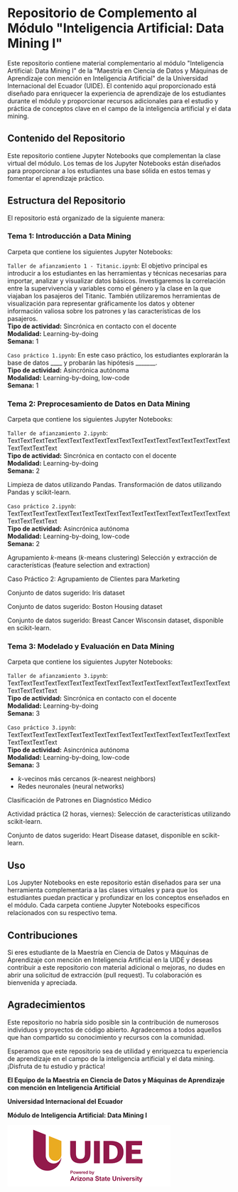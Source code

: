 # Repositorio de Complemento al Módulo "Inteligencia Artificial: Data Mining I"

Este repositorio contiene material complementario al módulo "Inteligencia Artificial: Data Mining I" de la "Maestría en Ciencia de Datos y Máquinas de Aprendizaje con mención en Inteligencia Artificial" de la Universidad Internacional del Ecuador (UIDE). El contenido aquí proporcionado está diseñado para enriquecer la experiencia de aprendizaje de los estudiantes durante el módulo y proporcionar recursos adicionales para el estudio y práctica de conceptos clave en el campo de la inteligencia artificial y el data mining.

## Contenido del Repositorio

Este repositorio contiene Jupyter Notebooks que complementan la clase virtual del módulo. Los temas de los Jupyter Notebooks están diseñados para proporcionar a los estudiantes una base sólida en estos temas y fomentar el aprendizaje práctico.

## Estructura del Repositorio

El repositorio está organizado de la siguiente manera:

### **Tema 1: Introducción a Data Mining**  
Carpeta que contiene los siguientes Jupyter Notebooks:

  `Taller de afianzamiento 1 - Titanic.ipynb`: El objetivo principal es introducir a los estudiantes en las herramientas y técnicas necesarias para importar, analizar y visualizar datos básicos. Investigaremos la correlación entre la supervivencia y variables como el género y la clase en la que viajaban los pasajeros del Titanic. También utilizaremos herramientas de visualización para representar gráficamente los datos y obtener información valiosa sobre los patrones y las características de los pasajeros.  
  **Tipo de actividad:** Sincrónica en contacto con el docente  
  **Modalidad:** Learning-by-doing  
  **Semana:** 1  

  `Caso práctico 1.ipynb`: En este caso práctico, los estudiantes explorarán la base de datos ____ y probarán las hipótesis _______.  
  **Tipo de actividad:** Asincrónica autónoma  
  **Modalidad:** Learning-by-doing, low-code   
  **Semana:** 1



### **Tema 2: Preprocesamiento de Datos en Data Mining**
Carpeta que contiene los siguientes Jupyter Notebooks:

  `Taller de afianzamiento 2.ipynb`: TextTextTextTextTextTextTextTextTextTextTextTextTextTextTextTextTextTextTextTextTextText  
  **Tipo de actividad:** Sincrónica en contacto con el docente  
  **Modalidad:** Learning-by-doing  
  **Semana:** 2  

  Limpieza de datos utilizando Pandas.
  Transformación de datos utilizando Pandas y scikit-learn.

  `Caso práctico 2.ipynb`: TextTextTextTextTextTextTextTextTextTextTextTextTextTextTextTextTextTextTextTextTextText  
  **Tipo de actividad:** Asincrónica autónoma  
  **Modalidad:** Learning-by-doing, low-code    
  **Semana:** 2

  Agrupamiento *k*-means (*k*-means clustering)
  Selección y extracción de características (feature selection and extraction)

  Caso Práctico 2: Agrupamiento de Clientes para Marketing

  Conjunto de datos sugerido: 
  Iris dataset

Conjunto de datos sugerido: Boston Housing dataset

Conjunto de datos sugerido: Breast Cancer Wisconsin dataset, disponible en scikit-learn.


### **Tema 3: Modelado y Evaluación en Data Mining**
Carpeta que contiene los siguientes Jupyter Notebooks:

  `Taller de afianzamiento 3.ipynb`: TextTextTextTextTextTextTextTextTextTextTextTextTextTextTextTextTextTextTextTextTextText  
  **Tipo de actividad:** Sincrónica en contacto con el docente  
  **Modalidad:** Learning-by-doing  
  **Semana:** 3  

  `Caso práctico 3.ipynb`: TextTextTextTextTextTextTextTextTextTextTextTextTextTextTextTextTextTextTextTextTextText  
  **Tipo de actividad:** Asincrónica autónoma  
  **Modalidad:** Learning-by-doing, low-code  
  **Semana:** 3

  - *k*-vecinos más cercanos (*k*-nearest neighbors)
  - Redes neuronales (neural networks)

Clasificación de Patrones en Diagnóstico Médico

  Actividad práctica (2 horas, viernes): Selección de características utilizando scikit-learn.

Conjunto de datos sugerido: Heart Disease dataset, disponible en scikit-learn.





## Uso

Los Jupyter Notebooks en este repositorio están diseñados para ser una herramienta complementaria a las clases virtuales y para que los estudiantes puedan practicar y profundizar en los conceptos enseñados en el módulo. Cada carpeta contiene Jupyter Notebooks específicos relacionados con su respectivo tema.

## Contribuciones

Si eres estudiante de la Maestría en Ciencia de Datos y Máquinas de Aprendizaje con mención en Inteligencia Artificial en la UIDE y deseas contribuir a este repositorio con material adicional o mejoras, no dudes en abrir una solicitud de extracción (pull request). Tu colaboración es bienvenida y apreciada.

## Agradecimientos

Este repositorio no habría sido posible sin la contribución de numerosos individuos y proyectos de código abierto. Agradecemos a todos aquellos que han compartido su conocimiento y recursos con la comunidad.

Esperamos que este repositorio sea de utilidad y enriquezca tu experiencia de aprendizaje en el campo de la inteligencia artificial y el data mining. ¡Disfruta de tu estudio y práctica!


**El Equipo de la Maestría en Ciencia de Datos y Máquinas de Aprendizaje con mención en Inteligencia Artificial**

**Universidad Internacional del Ecuador**

**Módulo de Inteligencia Artificial: Data Mining I**

![Logo de la Universidad Internacional del Ecuador](UIDElogo.png)
